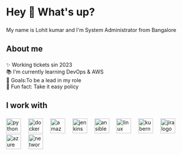 <h1 align="left">Hey 👋 What's up?</h1>

###

<p align="left">My name is Lohit kumar and I'm System Administrator from Bangalore</p>

###

<h2 align="left">About me</h2>

###

<p align="left">✨ Working tickets sin 2023<br>📚 I'm currently
learning DevOps & AWS<br>🎯 Goals:To be a lead in my role<br>🎲 Fun
fact: Take it easy policy</p>

###

<h2 align="left">I work with</h2>

###

<div align="left">
  <img src="https://cdn.jsdelivr.net/gh/devicons/devicon/icons/python/python-original.svg"
height="40" alt="python logo"  />
  <img width="12" />
  <img src="https://cdn.jsdelivr.net/gh/devicons/devicon/icons/docker/docker-original.svg"
height="40" alt="docker logo"  />
  <img width="12" />
  <img src="https://cdn.jsdelivr.net/gh/devicons/devicon/icons/amazonwebservices/amazonwebservices-original.svg"
height="40" alt="amazonwebservices logo"  />
  <img width="12" />
  <img src="https://cdn.jsdelivr.net/gh/devicons/devicon/icons/jenkins/jenkins-line.svg"
height="40" alt="jenkins logo"  />
  <img width="12" />
  <img src="https://cdn.jsdelivr.net/gh/devicons/devicon/icons/ansible/ansible-original.svg"
height="40" alt="ansible logo"  />
  <img width="12" />
  <img src="https://cdn.jsdelivr.net/gh/devicons/devicon/icons/linux/linux-original.svg"
height="40" alt="linux logo"  />
  <img width="12" />
  <img src="https://cdn.jsdelivr.net/gh/devicons/devicon/icons/kubernetes/kubernetes-plain.svg"
height="40" alt="kubernetes logo"  />
  <img width="12" />
  <img src="https://cdn.jsdelivr.net/gh/devicons/devicon/icons/jira/jira-original.svg"
height="40" alt="jira logo"  />
  <img width="12" />
  <img src="https://cdn.jsdelivr.net/gh/devicons/devicon/icons/azure/azure-original.svg"
height="40" alt="azure logo"  />
  <img width="12" />
  <img src="https://cdn.jsdelivr.net/gh/devicons/devicon/icons/networkx/networkx-original.svg"
height="40" alt="networkx logo"  />
</div>
